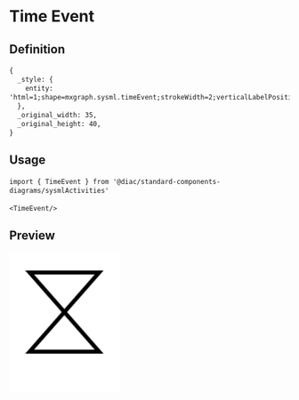 # Time Event

## Definition

```
{
  _style: { 
    entity: 'html=1;shape=mxgraph.sysml.timeEvent;strokeWidth=2;verticalLabelPosition=bottom;verticalAlignment=top;',
  },
  _original_width: 35,
  _original_height: 40,
}
```

## Usage

```
import { TimeEvent } from '@diac/standard-components-diagrams/sysmlActivities'

<TimeEvent/>
```

## Preview

<img src="./time-event.png" width="200"/>
